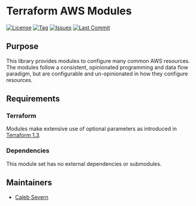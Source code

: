 # Terraform AWS Modules

[![License](https://img.shields.io/github/license/calsev/terraform_aws_modules)](https://github.com/calsev/terraform_aws_modules)
[![Tag](https://img.shields.io/github/tag/calsev/terraform_aws_modules?sort=semver)](https://github.com/calsev/terraform_aws_modules)
[![Issues](https://img.shields.io/github/issues/calsev/terraform_aws_modules)](https://github.com/calsev/terraform_aws_modules)
[![Last Commit](https://img.shields.io/github/last-commit/calsev/terraform_aws_modules)](https://github.com/calsev/terraform_aws_modules)

## Purpose

This library provides modules to configure many common AWS resources.
The modules follow a consistent, opinionated programming and data flow paradigm,
but are configurable and un-opinionated in how they configure resources.

## Requirements

### Terraform

Modules make extensive use of optional parameters as introduced in [Terraform 1.3](https://www.hashicorp.com/blog/terraform-1-3-improves-extensibility-and-maintainability-of-terraform-modules).

### Dependencies

This module set has no external dependencies or submodules.

## Maintainers

* [Caleb Severn](https://github.com/calsev)
